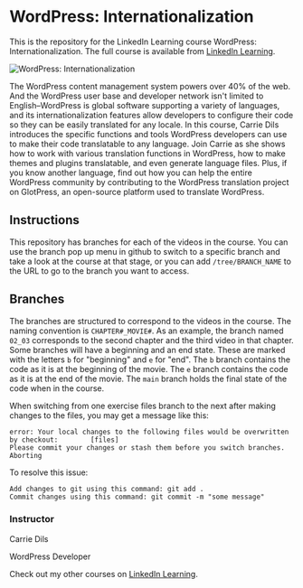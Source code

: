 # WordPress: Internationalization
This is the repository for the LinkedIn Learning course WordPress: Internationalization. The full course is available from [LinkedIn Learning][lil-course-url].

![WordPress: Internationalization][lil-thumbnail-url] 

The WordPress content management system powers over 40% of the web. And the WordPress user base and developer network isn't limited to English–WordPress is global software supporting a variety of languages, and its internationalization features allow developers to configure their code so they can be easily translated for any locale. In this course, Carrie Dils introduces the specific functions and tools WordPress developers can use to make their code translatable to any language. Join Carrie as she shows how to work with various translation functions in WordPress, how to make themes and plugins translatable,
and even generate language files. Plus, if you know another language, find out how you can help the entire WordPress community by contributing to the WordPress translation project on GlotPress, an open-source platform used to translate WordPress.

## Instructions
This repository has branches for each of the videos in the course. You can use the branch pop up menu in github to switch to a specific branch and take a look at the course at that stage, or you can add `/tree/BRANCH_NAME` to the URL to go to the branch you want to access.

## Branches
The branches are structured to correspond to the videos in the course. The naming convention is `CHAPTER#_MOVIE#`. As an example, the branch named `02_03` corresponds to the second chapter and the third video in that chapter. 
Some branches will have a beginning and an end state. These are marked with the letters `b` for "beginning" and `e` for "end". The `b` branch contains the code as it is at the beginning of the movie. The `e` branch contains the code as it is at the end of the movie. The `main` branch holds the final state of the code when in the course.

When switching from one exercise files branch to the next after making changes to the files, you may get a message like this:

    error: Your local changes to the following files would be overwritten by checkout:        [files]
    Please commit your changes or stash them before you switch branches.
    Aborting

To resolve this issue:
	
    Add changes to git using this command: git add .
	Commit changes using this command: git commit -m "some message"


### Instructor

Carrie Dils 
                            
WordPress Developer

                            

Check out my other courses on [LinkedIn Learning](https://www.linkedin.com/learning/instructors/carrie-dils).

[lil-course-url]: https://www.linkedin.com/learning/wordpress-internationalization-22343157?dApp=59033956&leis=LAA
[lil-thumbnail-url]: https://media.licdn.com/dms/image/D560DAQHr1McQUIAbgQ/learning-public-crop_288_512/0/1684865080588?e=2147483647&v=beta&t=ERCZ1GxwSt0JNEAJCN8Buu-gt2hglXsEj1o5DXYH4Ps
